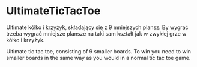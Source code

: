 # UltimateTicTacToe

Ultimate kółko i krzyżyk, składający się z 9 mniejszych plansz. By wygrać trzeba wygrać mniejsze plansze na taki sam kształt jak w zwykłej grze w kółko i krzyżyk.

Ultimate tic tac toe, consisting of 9 smaller boards. To win you need to win smaller boards in the same way as you would in a normal tic tac toe game.
